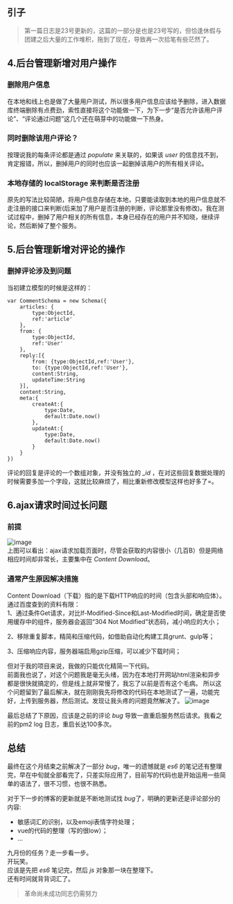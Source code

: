 ## 引子 ##
> 第一篇日志是23号更新的，这篇的一部分是也是23号写的，但恰逢休假与团建之后大量的工作堆积，拖到了现在，导致再一次拾笔有些茫然了。

## 4.后台管理新增对用户操作 ##
### 删除用户信息 ###
在本地和线上也是做了大量用户测试，所以很多用户信息应该给予删除，进入数据库终端删除有点费劲，索性直接将这个功能做一下，为下一步“是否允许该用户评论”、“评论通过问题”这几个还在萌芽中的功能做一下热身。

### 同时删除该用户评论？ ###
按理说我的每条评论都是通过 *populate* 来关联的，如果该 *user* 的信息找不到，肯定报错，所以，删掉用户的同时也应该一起删掉该用户的所有相关评论。

### 本地存储的 localStorage 来判断是否注册 ###

原先的写法比较简陋，将用户信息存储在本地，只要能读取到本地的用户信息就不走注册的接口来判断(后来加了用户是否注册的判断，评论那里没有修改)。我在测试过程中，删掉了用户相关的所有信息，本身已经存在的用户并不知晓，继续评论，然后断掉了整个服务。

## 5.后台管理新增对评论的操作 ##

### 删掉评论涉及到问题 ###
当初建立模型的时候是这样的：

```
var CommentSchema = new Schema({
    articles: {
        type:ObjectId,
        ref:'article'
    },
    from: {
        type:ObjectId,
        ref:'User'
    },
    reply:[{
        from: {type:ObjectId,ref:'User'},
        to: {type:ObjectId,ref:'User'},
        content:String,
        updateTime:String
    }],
    content:String,
    meta:{
        createAt:{
            type:Date,
            default:Date.now()
        },
        updateAt:{
            type:Date,
            default:Date.now()
        }
    }
})

```
评论的回复是评论的一个数组对象，并没有独立的 *_id* ，在对这些回复数据处理的时候需要多加一个字段，这就比较麻烦了，相比重新修改模型这样也好多了=。

## 6.ajax请求时间过长问题 ##
### 前提 ###
![image](http://or8aa6mih.bkt.clouddn.com/%E5%BE%AE%E4%BF%A1%E5%9B%BE%E7%89%87_20170821171105.png)  
上图可以看出：ajax请求加载页面时，尽管会获取的内容很小（几百B）但是网络相应时间却非常长，主要集中在 *Content Download*。

### 通常产生原因解决措施 ###
Content Download（下载）指的是下载HTTP响应的时间（包含头部和响应体）。通过百度查到的资料有限：  
1、通过条件Get请求，对比If-Modified-Since和Last-Modified时间，确定是否使用缓存中的组件，服务器会返回“304 Not Modified”状态码，减小响应的大小；

2、移除重复脚本，精简和压缩代码，如借助自动化构建工具grunt、gulp等；

3、压缩响应内容，服务器端启用gzip压缩，可以减少下载时间；

但对于我的项目来说，我做的只能优化精简一下代码。   
前面我也说了，对这个问题我是毫无头绪，因为在本地打开网站html渲染和异步都是很快就搞定的，但是线上就非常慢了，我忘了以前是否有这个毛病。
所以这个问题留到了最后解决，就在刚刚我先将修改的代码在本地测试了一遍，功能完好，上传到服务器，然后测试。发现让我头疼的问题竟然解决了。
![image](http://or8aa6mih.bkt.clouddn.com/%E5%BE%AE%E4%BF%A1%E5%9B%BE%E7%89%87_20170830113008.png)

最后总结了下原因，应该是之前的评论 *bug* 导致一直重启服务然后请求。我看之前的pm2 log 日志，重启长达100多次。

## 总结 ##

最终在这个月结束之前解决了一部分 *bug*，唯一的遗憾就是 *es6* 的笔记还有整理完，早在中旬就全部看完了，只差实际应用了，目前写的代码也是开始运用一些简单的语法了，很不习惯，也很不熟悉。  

对于下一步的博客的更新就是不断地测试找 *bug*了，明确的更新还是评论部分的内容:
* 敏感词汇的识别，以及emoji表情字符处理；
* vue的代码的整理（写的很low）；
* ...

九月份的任务？走一步看一步。  
开玩笑。  
应该是先把 *es6* 笔记完，然后 *js* 对象那一块在整理下。  
还有时间就背背词汇了。  
> 革命尚未成功同志仍需努力